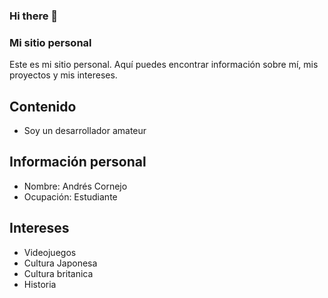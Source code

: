 ### Hi there 👋
### Mi sitio personal
Este es mi sitio personal. Aquí puedes encontrar información sobre mí, mis
proyectos y mis intereses.
## Contenido
* Soy un desarrollador amateur
## Información personal
* Nombre: Andrés Cornejo
* Ocupación: Estudiante
## Intereses
* Videojuegos
* Cultura Japonesa
* Cultura britanica
* Historia
<!--
**andresACF/andresACF** is a ✨ _special_ ✨ repository because its `README.md` (this file) appears on your GitHub profile.

Here are some ideas to get you started:

- 🔭 I’m currently working on ...
- 🌱 I’m currently learning ...
- 👯 I’m looking to collaborate on ...
- 🤔 I’m looking for help with ...
- 💬 Ask me about ...
- 📫 How to reach me: ...
- 😄 Pronouns: ...
- ⚡ Fun fact: ...
-->
